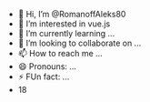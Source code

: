 - 👋 Hi, I’m @RomanoffAleks80
- 👀 I’m interested in vue.js
- 🌱 I’m currently learning ...
- 💞️ I’m looking to collaborate on ...
- 📫 How to reach me ...
- 😄 Pronouns: ...
- ⚡ FUn fact: ...
- 18

<!---
RomanoffAleks80/RomanoffAleks80 is a ✨ special ✨ repository because its `README.md` (this file) appears on your GitHub profile.
You can click the Preview link to take a look at your changes.
--->
